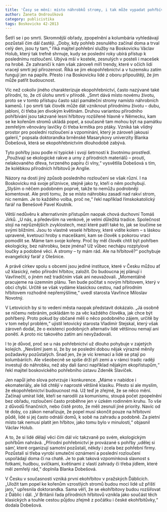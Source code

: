 ```yaml
---
title: 'Časy se mění: místo náhrobků stromy, i tak může vypadat pohřbívání'
author: Žaneta Ondroušková
category: publicistika
tags: Boskovicko 42-2013
---
```


Šetří se i po smrti. Skromnější obřady, zpopelnění a kolumbária vyhledávají pozůstalí čím dál častěji. „Doby, kdy pohřeb zesnulého začínal doma a trval celý den, jsou ty tam,“ říká majitel pohřební služby na Boskovicku Václav Holub, který tak trefně shrnuje, kudy se poslední roky ubírá přístup k poslednímu rozloučení. Ubývá mší v kostele, zesnulých v posteli i macešek na hrobě. Ze zahraničí k nám však zároveň míří trendy, které v očích lidí vracejí smrti její přirozenost. Říká se jim ekopohřebnictví a v tuzemsku zatím fungují jen na papíře. Přesto i na Boskovicku lidé z oboru připouštějí, že jim může patřit budoucnost.

Víc než cokoliv jiného charakterizuje ekopohřebnictví, často nazývané také přírodní, to, že ctí úlohu smrti v přírodě. „Smrt dává místo novému životu, proto se v tomto přístupu často sází památeční stromy namísto náhrobních kamenů. I po smrti tak člověk může dát vzniknout přírodnímu životu – dubu, jabloni, či třeba jen divokým květinám. Druhou variantou přírodního pohřbívání jsou takzvané lesní hřbitovy rozšířené hlavně v Německu, kam se ke kořenům stromů ukládá popel, a současně tam mohou být na památku zemřelým věnovány lavičky či třeba krmítka pro ptáky. Vzniká tak vlídný prostor pro poslední rozloučení a vzpomínání, který je zároveň jakousi galerií,“ popsala doktorandka brněnské Masarykovy univerzity Blanka Dobešová, která se ekopohřebnictvím dlouhodobě zabývá.

Tyto pohřby jsou podle ní typické i svojí šetrností k životnímu prostředí. „Používají se ekologické rakve a urny z přírodních materiálů – proutí, nelakovaného dřeva, tvrzeného papíru či vlny,“ vysvětlila Dobešová s tím, že kolébkou přírodních hřbitovů je Anglie.

Názory na dosti jiný způsob posledního rozloučení se však různí. I na Boskovicku má svoje příznivce, stejně jako ty, kteří o něm pochybují. „Slyším o něčem podobném poprvé, takže to nemůžu podrobněji komentovat. Ale proti tomu, že se místo náhrobku zasadí nad rakví strom, nic nemám. Je to každého volba, proč ne,“ řekl například římskokatolický farář na Benešově Pavel Koutník.

Větší nedůvěru k alternativním přístupům naopak chová duchovní Tomáš Jirků. „U nás, a především na venkově, je velmi důležitá tradice. Společnost stojí na nejrůznějších zvyklostech, mezi které patří také to, jak se loučíme se svými bližními. Jsou to vlastně veselé hřbitovy, které vidíte kolem – s láskou upravené, kvetoucí hroby s maceškami, kam se člověk s pokorou vrací pomodlit se. Máme tam svoje kořeny. Proč by měl člověk chtít být pohřben ekologicky, bez náhrobku, beze jména? Už vůbec nechápu rozptylové loučky a podobné věci. A stromy – ty mám rád. Ale na hřbitově?“ pochybuje evangelický farář z Olešnice.

A právě církev spolu s obcemi jsou jediné instituce, které v Česku můžou ať už klasický, nebo přírodní hřbitov, založit. Do budoucna jej plánují i Vavřinečtí, o jiném než tradičním však ani neuvažovali. „Momentálně pracujeme na územním plánu. Ten bude počítat s novým hřbitovem, který v obci chybí. Určitě se však vydáme klasickou cestou, nad přírodním hřbitovem rozhodně nepřemýšlíme,“ uvedl starosta Vavřince Miloslav Novotný.

V Letovicích by si to vedení města naopak představit dokázalo. „Já osobně se ničemu nebráním, pokládám to za věc každého člověka, jak chce být pohřbený. Proto pokud by občané měli o něco podobného zájem, určitě by v tom nebyl problém,“ ujistil letovický starosta Vladimír Stejskal, který však zároveň dodal, že o existenci podobných alternativ lidé většinou nemají ani ponětí. A proto nic takového zatím ani nevyžadovali.

I to je důvod, proč se u nás pohřebnictví už dlouho pohybuje v zajetých kolejích. „Nevšiml jsem si, že by se poslední dobou nějak výrazně měnily požadavky pozůstalých. Snad jen, že je víc kremací a lidé se ptají po kolumbáriích. Ale všeobecně se spíše drží při zemi a v rámci tradic raději investují do náhrobku, než aby dali šanci například nějakým ekopřístupům,“ řekl majitel boskovického pohřebního ústavu Zdeněk Slavíček.

Jen napůl jeho slova potvrzuje i konkurence. „Máme v nabídce i ekomateriály, ale lidi chtějí v naprosté většině klasiku. Přesto si ale myslím, že ekopohřebnictví budoucnost má. Už teď je zřejmé, že se něco mění. Začínají umírat lidé, kteří se narodili za komunismu, stoupá počet zpopelnění bez obřadu, rozloučení často proběhne jen v úzkém rodinném kruhu. To vše z důvodů finančních, nebo čistě proto, že měli zesnulí jiné priority. Navíc od té doby, co zákon nenařizuje, že popel musí skončit pouze na hřbitovní půdě, lidé si jej často odnáší domů, k sobě na zahradu a podobně. Za pietní místo tak nemusí platit jen hřbitov, jako tomu bylo v minulosti,“ objasnil Václav Holub.

A to, že si lidé dělají věci čím dál víc takzvaně po svém, ekologickým pohřbům nahrává. „Přírodní pohřebnictví je provázané s pohřby ‚udělej si sám‘, které organizují samotní pozůstalí, někdy i zcela bez pohřební firmy. Pozůstalí si třeba vyrobí smuteční oznámení a poslední rozloučení uspořádají doma či na chatě. Je to pak taková vzpomínková slavnost s fotkami, hudbou, svíčkami, květinami z vlastí zahrady či třeba jídlem, které měl zemřelý rád,“ doplnila Blanka Dobešová.

V Česku v současnosti vzniká první ekohřbitov v pražských Ďáblicích. „Uložit tam popel ke kořenům vzrostlých stromů budou moci lidé už příští jaro,“ upřesnila doktorandka. Sama věří, že se ekohřbitovy budou rozšiřovat z Ďáblic i dál. „V Británii řada přírodních hřbitovů vznikla jako součást těch klasických a touhle cestou půjdou zřejmě z počátku i české ekohřbitůvky,“ dodala Dobešová.
